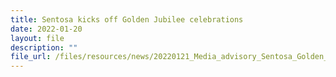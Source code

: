 ```yaml
---
title: Sentosa kicks off Golden Jubilee celebrations
date: 2022-01-20
layout: file
description: ""
file_url: /files/resources/news/20220121_Media_advisory_Sentosa_Golden_Jubilee.pdf
---
```

